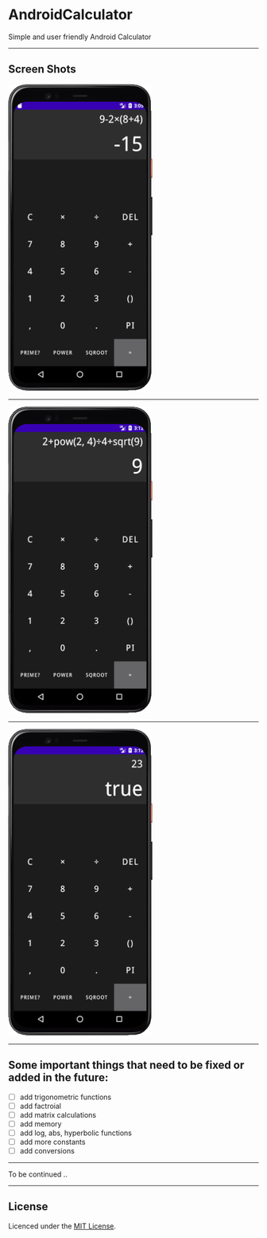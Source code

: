 # AndroidCalculator

Simple and user friendly Android Calculator

---

## Screen Shots

![1](./screenshots/1.png)

---

![2](./screenshots/2.png)

---

![3](./screenshots/3.png)

---

## Some important things that need to be fixed or added in the future:

- [ ] add trigonometric functions
- [ ] add factroial
- [ ] add matrix calculations
- [ ] add memory
- [ ] add log, abs, hyperbolic functions
- [ ] add more constants
- [ ] add conversions

---

To be continued ..

---

## License
Licenced under the [MIT License](LICENCE).

